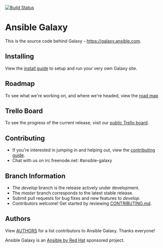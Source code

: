 [![Build Status](https://travis-ci.org/ansible/galaxy.svg?branch=develop)](https://travis-ci.org/ansible/galaxy)

# Ansible Galaxy

This is the source code behind Galaxy - https://galaxy.ansible.com.

## Installing

View the [install guide](./INSTALL.md) to setup and run your very own Galaxy site. 

## Roadmap

To see what we're working on, and where we're headed, view the [road map](./ROADMAP.md)

## Trello Board

To see the progress of the current release, visit our [public Trello board](https://trello.com/b/QrxNkpgt).

## Contributing

 * If you're interested in jumping in and helping out, view the [contributing guide](./CONTRIBUTING.md).
 * Chat with us on irc.freenode.net: #ansible-galaxy

## Branch Information

 * The *develop* branch is the release actively under development.
 * The *master* branch corresponds to the latest stable release.
 * Submit pull requests for bug fixes and new features to *develop*.
 * Contributors welcome! Get started by reviewing [CONTRIBUTING.md](./CONTRIBUTING.md).

## Authors

View [AUTHORS](./AUTHORS) for a list contributors to Ansible Galaxy. Thanks everyone!

Ansible Galaxy is an [Ansible by Red Hat](https://ansible.com) sponsored project.
